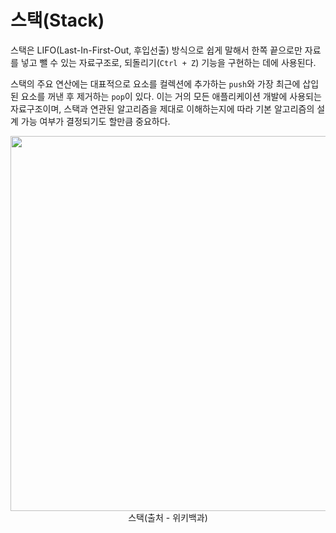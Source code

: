 # 스택(Stack)

스택은 LIFO(Last-In-First-Out, 후입선출) 방식으로 쉽게 말해서 한쪽 끝으로만 자료를 넣고 뺄 수 있는 자료구조로, 되돌리기(`Ctrl + Z`) 기능을 구현하는 데에 사용된다.

스택의 주요 연산에는 대표적으로 요소를 컬렉션에 추가하는 `push`와 가장 최근에 삽입된 요소를 꺼낸 후 제거하는 `pop`이 있다. 이는 거의 모든 애플리케이션 개발에 사용되는 자료구조이며, 스택과 연관된 알고리즘을 제대로 이해하는지에 따라 기본 알고리즘의 설계 가능 여부가 결정되기도 할만큼 중요하다.

<div align="center">
    <img width="600" src="https://upload.wikimedia.org/wikipedia/commons/thumb/2/29/Data_stack.svg/1200px-Data_stack.svg.png">
    스택(출처 - 위키백과)
</div>
